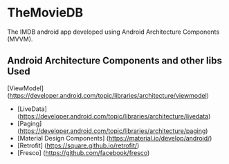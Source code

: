 # TheMovieDB
The IMDB android app developed using Android Architecture Components (MVVM).

## Android Architecture Components and other libs Used
[ViewModel] (https://developer.android.com/topic/libraries/architecture/viewmodel)
* [LiveData] (https://developer.android.com/topic/libraries/architecture/livedata)
* [Paging] (https://developer.android.com/topic/libraries/architecture/paging)
* [Material Design Components] (https://material.io/develop/android/)
* [Retrofit] (https://square.github.io/retrofit/)
* [Fresco] (https://github.com/facebook/fresco)
